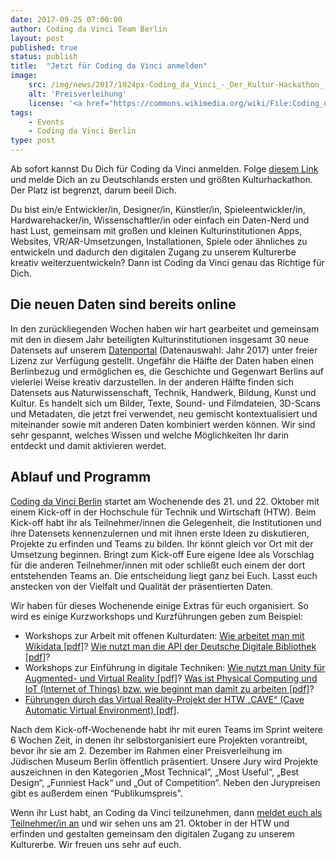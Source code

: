 ```yaml
---
date: 2017-09-25 07:00:00
author: Coding da Vinci Team Berlin
layout: post
published: true
status: publish
title:  "Jetzt für Coding da Vinci anmelden"
image:
    src: /img/news/2017/1024px-Coding_da_Vinci_-_Der_Kultur-Hackathon_(14659695571).jpg
    alt: 'Preisverleihung'
    license: '<a href="https://commons.wikimedia.org/wiki/File:Coding_da_Vinci_-_Der_Kultur-Hackathon_%2814659695571%29.jpg">Coding Da Vinci Preisverleihung 2014</a> von Volker Agueras Gaeng unter <a href="https://creativecommons.org/licenses/by/2.0/deed.en">CC BY 2.0</a>'
tags:
    - Events
    - Coding da Vinci Berlin
type: post
---
```



<p>
Ab sofort kannst Du  Dich für Coding da Vinci anmelden. Folge <a href="https://ti.to/coding-da-vinci-berlin/2017-kick-off">diesem Link</a> und melde Dich an zu Deutschlands ersten und größten Kulturhackathon. Der Platz ist begrenzt, darum beeil Dich.
</p>
<p>
Du bist ein/e Entwickler/in, Designer/in, Künstler/in, Spieleentwickler/in, Hardwarehacker/in, Wissenschaftler/in oder einfach ein Daten-Nerd und hast Lust, gemeinsam mit großen und kleinen Kulturinstitutionen Apps, Websites, VR/AR-Umsetzungen, Installationen, Spiele oder ähnliches zu entwickeln und dadurch den digitalen Zugang zu unserem Kulturerbe kreativ weiterzuentwickeln? Dann ist Coding da Vinci genau das Richtige für Dich.
</p>

<h2>Die neuen Daten sind bereits online </h2>
<p>
In den zurückliegenden Wochen haben wir hart gearbeitet und gemeinsam mit den in diesem Jahr beteiligten Kulturinstitutionen insgesamt 30 neue Datensets auf unserem <a href="/daten/">Datenportal</a> (Datenauswahl: Jahr 2017) unter freier Lizenz zur Verfügung gestellt. Ungefähr die Hälfte der Daten haben einen Berlinbezug und ermöglichen es, die Geschichte und Gegenwart Berlins auf vielerlei Weise kreativ darzustellen. In der anderen Hälfte finden sich Datensets aus Naturwissenschaft, Technik, Handwerk, Bildung, Kunst und Kultur. Es handelt sich um Bilder, Texte, Sound- und Filmdateien, 3D-Scans und Metadaten, die jetzt frei verwendet, neu gemischt kontextualisiert und miteinander sowie mit anderen Daten kombiniert werden können. 
Wir sind sehr gespannt, welches Wissen und welche Möglichkeiten Ihr  darin entdeckt und damit aktivieren werdet. 
</p>

<h2>Ablauf und Programm</h2> 
<p>
<a href="/berlin/">Coding da Vinci Berlin</a> startet am Wochenende des 21. und 22. Oktober mit einem Kick-off in der Hochschule für Technik und Wirtschaft (HTW). Beim Kick-off habt ihr als Teilnehmer/innen die Gelegenheit, die Institutionen und ihre Datensets kennenzulernen und mit ihnen erste Ideen zu diskutieren, Projekte zu erfinden und Teams zu bilden. Ihr könnt gleich vor Ort mit der Umsetzung beginnen. Bringt zum Kick-off Eure eigene Idee als Vorschlag für die anderen Teilnehmer/innen mit oder schließt euch einem der dort entstehenden Teams an. Die entscheidung liegt ganz bei Euch. Lasst euch anstecken von der Vielfalt und Qualität der präsentierten Daten. 
</p>
<p>
Wir haben für dieses Wochenende einige Extras für euch organisiert. So wird es einige Kurzworkshops und Kurzführungen geben zum Beispiel:  
</p>
<ul>
<li> Workshops zur Arbeit mit offenen Kulturdaten: <a href="https://codingdavinci.de/downloads/workshops/Input%20session%20Wikidata.pdf">Wie arbeitet man mit Wikidata [pdf]</a>? <a href="https://codingdavinci.de/downloads/workshops/Input%20session%20DDB%20API.pdf">Wie nutzt man die API der Deutsche Digitale Bibliothek [pdf]</a>? </li>

<li>Workshops zur Einführung in digitale Techniken: <a href="https://codingdavinci.de/downloads/workshops/Input%20session%20Entwicklung%20von%20Augmented-%20und%20Virtual-Reality-Anwendungen%20mit%20Unity.pdf">Wie nutzt man Unity für Augmented- und Virtual Reality [pdf]</a>? <a href="https://codingdavinci.de/downloads/workshops/Input%20session%20Physical%20Computing.pdf">Was ist Physical Computing und IoT (Internet of Things) bzw. wie beginnt man damit zu arbeiten [pdf]</a>?</li>

<li><a href="https://codingdavinci.de/downloads/workshops/Input%20session%20CAVE%20tour.pdf">Führungen durch das Virtual Reality-Projekt der HTW „CAVE“ (Cave Automatic Virtual Environment) [pdf]</a>.</li>
</ul>
<p>
Nach dem Kick-off-Wochenende habt ihr mit euren Teams im Sprint weitere 6 Wochen Zeit, in denen ihr selbstorganisiert eure Projekten vorantreibt, bevor ihr sie am 2. Dezember im Rahmen einer Preisverleihung im Jüdischen Museum Berlin öffentlich präsentiert. Unsere Jury wird Projekte auszeichnen in den Kategorien „Most Technical“, „Most Useful“, „Best Design“, „Funniest Hack“ und „Out of Competition“. Neben den Jurypreisen gibt es außerdem einen “Publikumspreis". 
</p>
<p>
Wenn ihr Lust habt, an Coding da Vinci teilzunehmen, dann <a href="https://ti.to/coding-da-vinci-berlin/2017-kick-off">meldet euch als Teilnehmer/in an</a> und wir sehen uns am 21. Oktober in der HTW und erfinden und gestalten gemeinsam den digitalen Zugang zu unserem Kulturerbe. Wir freuen uns sehr auf euch. 
</p>

